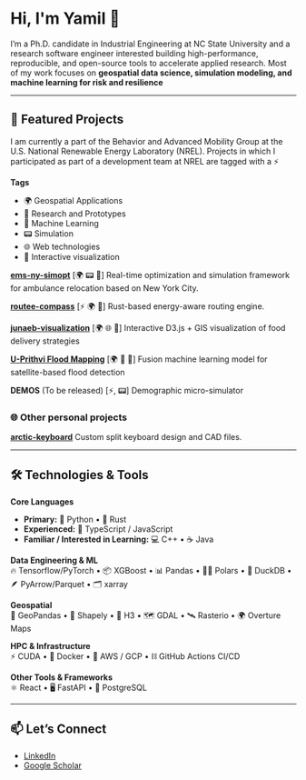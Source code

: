 # Hi, I'm Yamil 👋

I’m a Ph.D. candidate in Industrial Engineering at NC State University and a research software engineer interested building high-performance, reproducible, and open-source tools to accelerate applied research. Most of my work focuses on **geospatial data science, simulation modeling, and machine learning for risk and resilience** 

<!-- I aim to develop scalable, modular pipelines that empower both scientists and practitioners to tackle real-world challenges — from infrastructure resilience to environmental modeling. -->

---

## 🔭 Featured Projects

I am currently a part of the Behavior and Advanced Mobility Group at the U.S. National Renewable Energy Laboratory (NREL). Projects in which I participated as part of a development team at NREL are tagged with a ⚡

**Tags**
- 🌍 Geospatial Applications
- 📖 Research and Prototypes
- 🧠 Machine Learning
- 📟 Simulation
- 🌐 Web technologies
- 🎨 Interactive visualization

[**ems-ny-simopt**](https://github.com/yamilbknsu/ems-ny-data) [🌍  📟 📖]
Real-time optimization and simulation framework for ambulance relocation based on New York City.

[**routee-compass**](https://github.com/NREL/routee-compass) [⚡ 🌍  📖]
Rust-based energy-aware routing engine. 

[**junaeb-visualization**](https://github.com/yamilbknsu/junaeb-visualization) [🌍 🌐 🎨]
Interactive D3.js + GIS visualization of food delivery strategies 

[**U-Prithvi Flood Mapping**](github.com/kostejnv/prithvi_segmentation) [🌍 📖 🧠]
Fusion machine learning model for satellite-based flood detection  

<!-- [**DEMOS**](https://github.com/yamilbknsu/demos) [⚡] -->
**DEMOS** (To be released) [⚡, 📟]
Demographic micro-simulator

### 🌐 Other personal projects
[**arctic-keyboard**](https://github.com/yamilbknsu/arctic-keyboard)
Custom split keyboard design and CAD files.  

---

## 🛠️ Technologies & Tools

**Core Languages**  
- **Primary:** 🐍 Python • 🦀 Rust  
- **Experienced:** 📜 TypeScript / JavaScript  
- **Familiar / Interested in Learning:** 💻 C++ • ☕ Java

**Data Engineering & ML**  
🔥 Tensorflow/PyTorch • 📦 XGBoost • 📊 Pandas • 🐻‍❄️ Polars • 🦆 DuckDB • 🪶 PyArrow/Parquet • 🗂️ xarray 

**Geospatial**  
🧩 GeoPandas • 📐 Shapely • 🧭 H3 • 🗺️ GDAL • 🛰️ Rasterio • 🌍 Overture Maps 

**HPC & Infrastructure**  
⚡ CUDA • 🐳 Docker • 🔗 AWS / GCP • ⛓️ GitHub Actions CI/CD  

**Other Tools & Frameworks**  
⚛️ React • 🖥️ FastAPI • 🐘 PostgreSQL

---


## 📫 Let’s Connect
- [LinkedIn](https://www.linkedin.com/in/yamil-essus-pradel/)  
- [Google Scholar](https://scholar.google.com/citations?user=yamilessuspradel)  
